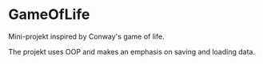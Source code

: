 # GameOfLife

Mini-projekt inspired by Conway's game of life.

The projekt uses OOP and makes an emphasis on saving and loading data.